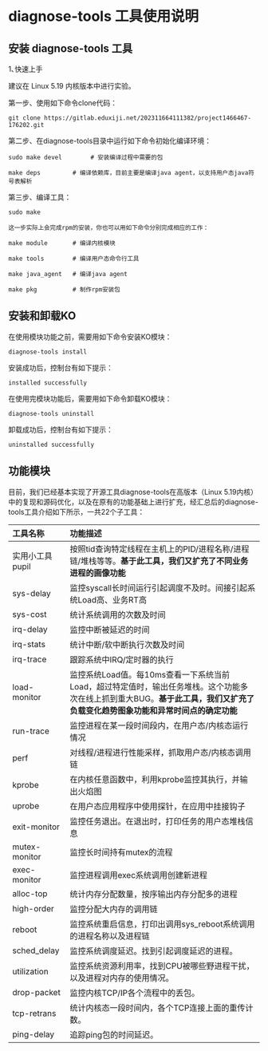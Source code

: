 # diagnose-tools 工具使用说明

## 安装 diagnose-tools 工具

1､快速上手

  建议在 Linux 5.19 内核版本中进行实验。

  第一步、使用如下命令clone代码：

    git clone https://gitlab.eduxiji.net/202311664111382/project1466467-176202.git

  第二步、在diagnose-tools目录中运行如下命令初始化编译环境：

    sudo make devel        # 安装编译过程中需要的包
    
    make deps         # 编译依赖库，目前主要是编译java agent，以支持用户态java符号表解析

  第三步、编译工具：

    sudo make
    
    这一步实际上会完成rpm的安装，你也可以用如下命令分别完成相应的工作：
    
    make module       # 编译内核模块
    
    make tools        # 编译用户态命令行工具
    
    make java_agent   # 编译java agent
    
    make pkg          # 制作rpm安装包

## 安装和卸载KO

在使用模块功能之前，需要用如下命令安装KO模块：
```
diagnose-tools install
```
安装成功后，控制台有如下提示：
```
installed successfully
```

在使用完模块功能后，需要用如下命令卸载KO模块：
```
diagnose-tools uninstall
```
卸载成功后，控制台有如下提示：
```
uninstalled successfully
```

## 功能模块

目前，我们已经基本实现了开源工具diagnose-tools在高版本（Linux 5.19内核）中的复现和源码优化，以及在原有的功能基础上进行扩充，经汇总后的diagnose-tools工具介绍如下所示，一共22个子工具：

| 工具名称        | 功能描述                                                     |
| :-------------- | :----------------------------------------------------------- |
| 实用小工具pupil | 按照tid查询特定线程在主机上的PID/进程名称/进程链/堆栈等等。**基于此工具，我们又扩充了不同业务进程的画像功能** |
| sys-delay       | 监控syscall长时间运行引起调度不及时。间接引起系统Load高、业务RT高 |
| sys-cost        | 统计系统调用的次数及时间                                     |
| irq-delay       | 监控中断被延迟的时间                                         |
| irq-stats       | 统计中断/软中断执行次数及时间                                |
| irq-trace       | 跟踪系统中IRQ/定时器的执行                                   |
| load-monitor    | 监控系统Load值。每10ms查看一下系统当前Load，超过特定值时，输出任务堆栈。这个功能多次在线上抓到重大BUG。**基于此工具，我们又扩充了负载变化趋势图象功能和异常时间点的确定功能** |
| run-trace       | 监控进程在某一段时间段内，在用户态/内核态运行情况            |
| perf            | 对线程/进程进行性能采样，抓取用户态/内核态调用链             |
| kprobe          | 在内核任意函数中，利用kprobe监控其执行，并输出火焰图         |
| uprobe          | 在用户态应用程序中使用探针，在应用中挂接钩子                 |
| exit-monitor    | 监控任务退出。在退出时，打印任务的用户态堆栈信息             |
| mutex-monitor   | 监控长时间持有mutex的流程                                    |
| exec-monitor    | 监控进程调用exec系统调用创建新进程                           |
| alloc-top       | 统计内存分配数量，按序输出内存分配多的进程                   |
| high-order      | 监控分配大内存的调用链                                       |
| reboot          | 监控系统重启信息，打印出调用sys_reboot系统调用的进程名称以及进程链 |
| sched_delay     | 监控系统调度延迟。找到引起调度延迟的进程。                   |
| utilization     | 监控系统资源利用率，找到CPU被哪些野进程干扰，以及进程对内存的使用情况。 |
| drop-packet     | 监控内核TCP/IP各个流程中的丢包。                             |
| tcp-retrans     | 统计内核态一段时间内，各个TCP连接上面的重传计数。             |
| ping-delay      | 追踪ping包的时间延迟。                                      |

